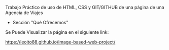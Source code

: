 Trabajo Práctico de uso de HTML, CSS y GIT/GITHUB de una página de una Agencia de Viajes

- Sección "Qué Ofrecemos"

Se Puede Visualizar la página en el siguiente link:

https://leoito88.github.io/image-based-web-project/
